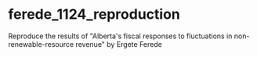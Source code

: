 # ferede_1124_reproduction
Reproduce the results of "Alberta's fiscal responses to fluctuations in non-renewable-resource revenue" by Ergete Ferede
